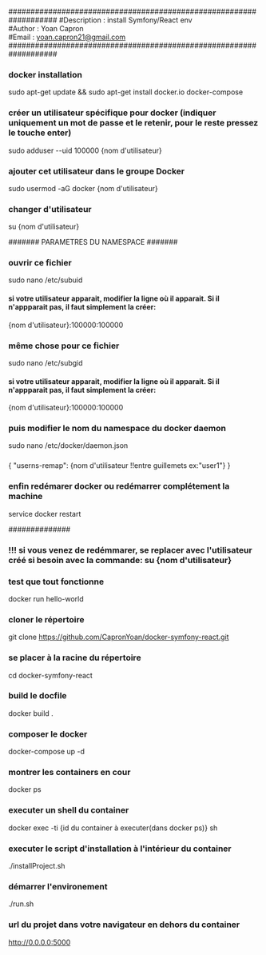 ###################################################################
#Description	:     	install Symfony/React env                                                                        
#Author       	:       Yoan Capron                                       
#Email       	:	yoan.capron21@gmail.com                                        
###################################################################

### docker installation
sudo apt-get update && sudo apt-get install docker.io docker-compose

### créer un utilisateur spécifique pour docker (indiquer uniquement un mot de passe et le retenir, pour le reste pressez le touche enter)
sudo adduser --uid 100000 {nom d'utilisateur}

### ajouter cet utilisateur dans le groupe Docker
sudo usermod -aG docker {nom d'utilisateur}

### changer d'utilisateur
su {nom d'utilisateur}


####### PARAMETRES DU NAMESPACE #######

### ouvrir ce fichier
sudo nano /etc/subuid
#### si votre utilisateur apparait, modifier la ligne où il apparait. Si il n'appparait pas, il faut simplement la créer:
{nom d'utilisateur}:100000:100000

### même chose pour ce fichier
sudo nano /etc/subgid
#### si votre utilisateur apparait, modifier la ligne où il apparait. Si il n'appparait pas, il faut simplement la créer:
{nom d'utilisateur}:100000:100000

### puis modifier le nom du namespace du docker daemon 
sudo nano /etc/docker/daemon.json

###

{
  "userns-remap": {nom d'utilisateur !!entre guillemets ex:"user1"}
}

### enfin redémarer docker ou redémarrer complétement la machine
service docker restart 

##############

### !!! si vous venez de redémmarer, se replacer avec l'utilisateur créé si besoin avec la commande: su {nom d'utilisateur}

### test que tout fonctionne
docker run hello-world

### cloner le répertoire
git clone https://github.com/CapronYoan/docker-symfony-react.git

### se placer à la racine du répertoire
cd docker-symfony-react

### build le docfile
docker build .

### composer le docker
docker-compose up -d

### montrer les containers en cour
docker ps

### executer un shell du container
docker exec -ti {id du container à executer(dans docker ps)} sh

### executer le script d'installation à l'intérieur du container 
./installProject.sh

### démarrer l'environement
./run.sh

### url du projet dans votre navigateur en dehors du container
http://0.0.0.0:5000

